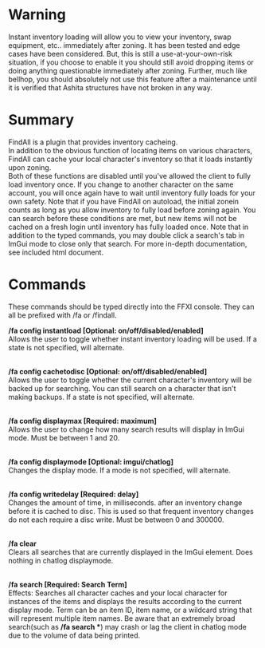 # Warning
Instant inventory loading will allow you to view your inventory, swap equipment, etc.. immediately after zoning.  It has been tested and edge cases have been considered.
But, this is still a use-at-your-own-risk situation, if you choose to enable it you should still avoid dropping items or doing anything questionable immediately after zoning.
Further, much like bellhop, you should absolutely not use this feature after a maintenance until it is verified that Ashita structures have not broken in any way.

# Summary
FindAll is a plugin that provides inventory cacheing.<br>
In addition to the obvious function of locating items on various characters, FindAll can cache your local character's inventory so that it loads instantly upon zoning.<br>
Both of these functions are disabled until you've allowed the client to fully load inventory once.
If you change to another character on the same account, you will once again have to wait until inventory fully loads for your own safety.
Note that if you have FindAll on autoload, the initial zonein counts as long as you allow inventory to fully load before zoning again.
You can search before these conditions are met, but new items will not be cached on a fresh login until inventory has fully loaded once.
Note that in addition to the typed commands, you may double click a search's tab in ImGui mode to close only that search.
For more in-depth documentation, see included html document.

# Commands
These commands should be typed directly into the FFXI console. They can all be prefixed with /fa or /findall.


**/fa config instantload [Optional: on/off/disabled/enabled]**<br>
Allows the user to toggle whether instant inventory loading will be used. If a state is not specified, will alternate.<br><br>

**/fa config cachetodisc [Optional: on/off/disabled/enabled]**<br>
Allows the user to toggle whether the current character's inventory will be backed up for searching. You can still search on a character that isn't making backups. If a state is not specified, will alternate.<br><br>

**/fa config displaymax [Required: maximum]**<br>
Allows the user to change how many search results will display in ImGui mode.  Must be between 1 and 20.<br><br>

**/fa config displaymode [Optional: imgui/chatlog]**<br>
Changes the display mode. If a mode is not specified, will alternate.<br><br>

**/fa config writedelay [Required: delay]**<br>
Changes the amount of time, in milliseconds. after an inventory change before it is cached to disc. This is used so that frequent inventory changes do not each require a disc write.  Must be between 0 and 300000.<br><br>

**/fa clear**<br>
Clears all searches that are currently displayed in the ImGui element. Does nothing in chatlog displaymode.<br><br>

**/fa search [Required: Search Term]**<br>
Effects: Searches all character caches and your local character for instances of the items and displays the results according to the current display mode.
Term can be an item ID, item name, or a wildcard string that will represent multiple item names.
Be aware that an extremely broad search(such as **/fa search \***) may crash or lag the client in chatlog mode due to the volume of data being printed.